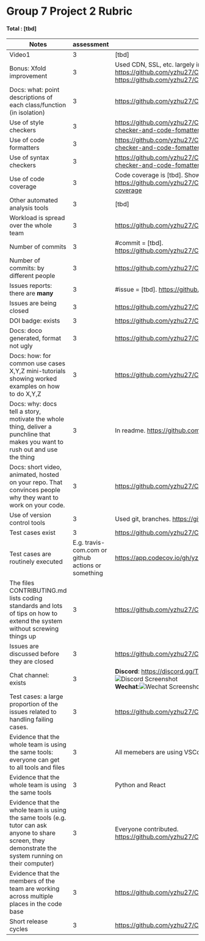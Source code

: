 # Group 7 Project 2 Rubric

#### Total : [tbd]

|Notes|assessment|evidence|
|-----|---------|----------|
|Video1|3|[tbd]
|Bonus: Xfold improvement|3|Used CDN, SSL, etc. largely improved the scalability and security. https://github.com/yzhu27/CookBook/blob/main/docs/Scalability.md, https://github.com/yzhu27/CookBook/blob/main/docs/Safety.md
|Docs: what: point descriptions of each class/function (in isolation) |3|https://github.com/yzhu27/CookBook/tree/main/docs|
|Use of style checkers |3|https://github.com/yzhu27/CookBook/blob/main/README.md#style-checker-and-code-fomatter|
|Use of code formatters |3|https://github.com/yzhu27/CookBook/blob/main/README.md#style-checker-and-code-fomatter|
|Use of syntax checkers |3|https://github.com/yzhu27/CookBook/blob/main/README.md#style-checker-and-code-fomatter|
|Use of code coverage |3|Code coverage is [tbd]. Shown in the badging. https://github.com/yzhu27/CookBook/blob/main/README.md#code-coverage|
|Other automated analysis tools|3|[tbd]|
|Workload is spread over the whole team |3|https://github.com/yzhu27/CookBook/graphs/contributors
|Number of commits|3|#commit = [tbd]. https://github.com/yzhu27/CookBook/graphs/contributors|
|Number of commits: by different people|3|https://github.com/yzhu27/CookBook/graphs/contributors|
|Issues reports: there are **many**|3|#issue = [tbd]. https://github.com/yzhu27/CookBook/issues|
|Issues are being closed|3|https://github.com/yzhu27/CookBook/issues|
|DOI badge: exists|3|https://github.com/yzhu27/CookBook/blob/main/README.md
|Docs: doco generated, format not ugly |3|https://github.com/yzhu27/CookBook/tree/main/docs|
|Docs: how: for common use cases X,Y,Z mini-tutorials showing worked examples on how to do X,Y,Z|3|https://github.com/yzhu27/CookBook#Use-cases-tutorials|
|Docs: why: docs tell a story, motivate the whole thing, deliver a punchline that makes you want to rush out and use the thing|3|In readme. https://github.com/yzhu27/CookBook#why-cookbook|
|Docs: short video, animated, hosted on your repo. That convinces people why they want to work on your code.|3|https://github.com/yzhu27/CookBook#demo|
|Use of version control tools|3|Used git, branches. https://github.com/yzhu27/CookBook|
|Test cases exist|3|https://github.com/yzhu27/CookBook/tree/main/tests|
|Test cases are routinely executed|E.g. travis-com.com or github actions or something|https://app.codecov.io/gh/yzhu27/CookBook|
|The files CONTRIBUTING.md lists coding standards and lots of tips on how to extend the system without screwing things up|3|https://github.com/yzhu27/CookBook/blob/main/CONTRIBUTING.md|
|Issues are discussed before they are closed|3|https://github.com/yzhu27/CookBook/issues|
|Chat channel: exists|3|**Discord**: https://discord.gg/TMqzrGrc<br />![Discord Screenshot](https://github.com/yzhu27/CookBook/blob/main/docs/images/screenshot2.png)<br />**Wechat**:![Wechat Screenshot](https://github.com/yzhu27/CookBook/blob/main/docs/images/screenshot1.png)|
|Test cases: a large proportion of the issues related to handling failing cases.|3|https://github.com/yzhu27/CookBook/issues|
|Evidence that the whole team is using the same tools: everyone can get to all tools and files |3|All memebers are using VSCode for development and git for VCS.
|Evidence that the whole team is using the same tools|3|Python and React|
|Evidence that the whole team is using the same tools (e.g. tutor can ask anyone to share screen, they demonstrate the system running on their computer)|3|Everyone contributed. https://github.com/yzhu27/CookBook/graphs/contributors|
|Evidence that the members of the team are working across multiple places in the code base|3|https://github.com/yzhu27/CookBook/graphs/contributors|
|Short release cycles |3|https://github.com/yzhu27/CookBook/graphs/contributors|
